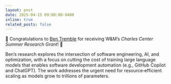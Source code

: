 ```yaml
---
layout: post
date: 2025-04-15 09:00:00-0400
inline: true
related_posts: false
---
```


<p>🎉 Congratulations to <a href="https://aura-se-lab.github.io/people/" target="_blank">Ben Tremble</a> for receiving W&M’s <em>Charles Center Summer Research Grant</em>! 👏</p>

<p>Ben’s research explores the intersection of software engineering, AI, and optimization, with a focus on cutting the cost of training large language models that enables software development automation (e.g., GitHub Copilot and ChatGPT). The work addresses the urgent need for resource‑efficient scaling as models grow to trillions of parameters.</p>